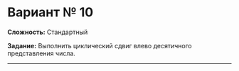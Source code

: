 # Вариант № 10
**Сложность:** Стандартный

**Задание:**  Выполнить циклический сдвиг влево десятичного представления числа.

---